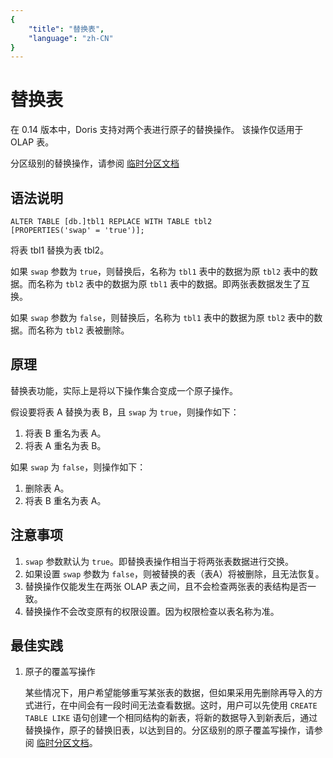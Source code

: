 ```yaml
---
{
    "title": "替换表",
    "language": "zh-CN"
}
---
```


<!-- 
Licensed to the Apache Software Foundation (ASF) under one
or more contributor license agreements.  See the NOTICE file
distributed with this work for additional information
regarding copyright ownership.  The ASF licenses this file
to you under the Apache License, Version 2.0 (the
"License"); you may not use this file except in compliance
with the License.  You may obtain a copy of the License at

  http://www.apache.org/licenses/LICENSE-2.0

Unless required by applicable law or agreed to in writing,
software distributed under the License is distributed on an
"AS IS" BASIS, WITHOUT WARRANTIES OR CONDITIONS OF ANY
KIND, either express or implied.  See the License for the
specific language governing permissions and limitations
under the License.
-->

# 替换表

在 0.14 版本中，Doris 支持对两个表进行原子的替换操作。 该操作仅适用于 OLAP 表。

分区级别的替换操作，请参阅 [临时分区文档](../../partition/table-temp-partition)

## 语法说明

```text
ALTER TABLE [db.]tbl1 REPLACE WITH TABLE tbl2
[PROPERTIES('swap' = 'true')];
```

将表 tbl1 替换为表 tbl2。

如果 `swap` 参数为 `true`，则替换后，名称为 `tbl1` 表中的数据为原 `tbl2` 表中的数据。而名称为 `tbl2` 表中的数据为原 `tbl1` 表中的数据。即两张表数据发生了互换。

如果 `swap` 参数为 `false`，则替换后，名称为 `tbl1` 表中的数据为原 `tbl2` 表中的数据。而名称为 `tbl2` 表被删除。

## 原理

替换表功能，实际上是将以下操作集合变成一个原子操作。

假设要将表 A 替换为表 B，且 `swap` 为 `true`，则操作如下：

1. 将表 B 重名为表 A。
2. 将表 A 重名为表 B。

如果 `swap` 为 `false`，则操作如下：

1. 删除表 A。
2. 将表 B 重名为表 A。

## 注意事项

1. `swap` 参数默认为 `true`。即替换表操作相当于将两张表数据进行交换。
2. 如果设置 `swap` 参数为 `false`，则被替换的表（表A）将被删除，且无法恢复。
3. 替换操作仅能发生在两张 OLAP 表之间，且不会检查两张表的表结构是否一致。
4. 替换操作不会改变原有的权限设置。因为权限检查以表名称为准。

## 最佳实践

1. 原子的覆盖写操作

   某些情况下，用户希望能够重写某张表的数据，但如果采用先删除再导入的方式进行，在中间会有一段时间无法查看数据。这时，用户可以先使用 `CREATE TABLE LIKE` 语句创建一个相同结构的新表，将新的数据导入到新表后，通过替换操作，原子的替换旧表，以达到目的。分区级别的原子覆盖写操作，请参阅 [临时分区文档](../partition/table-temp-partition)。
